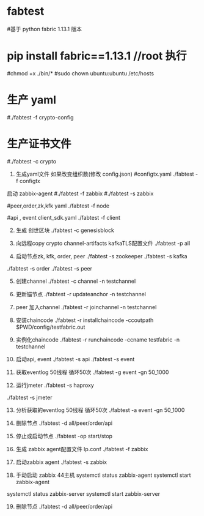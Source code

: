 # fabtest

#基于 python fabric 1.13.1 版本
# pip install fabric==1.13.1    //root 执行

#chmod +x ./bin/*
#sudo chown ubuntu:ubuntu /etc/hosts
# 生产 yaml
#./fabtest -f crypto-config
# 生产证书文件
#./fabtest -c crypto

1. 生成yaml文件  如果改变组织数(修改 config.json)
#configtx.yaml
./fabtest -f configtx

启动 zabbix-agent
#./fabtest -f zabbix
#./fabtest -s zabbix

#peer,order,zk,kfk yaml
./fabtest -f node

#api , event client_sdk.yaml
./fabtest -f client

2. 生成 创世区块
./fabtest -c genesisblock

3. 向远程copy crypto channel-artifacts kafkaTLS配置文件
./fabtest -p all
 
4. 启动节点zk, kfk, order, peer
./fabtest -s zookeeper
./fabtest -s kafka

./fabtest -s order
./fabtest -s peer

5. 创建channel
./fabtest -c channel -n testchannel

6. 更新锚节点
./fabtest -r updateanchor -n testchannel

7. peer 加入channel
./fabtest -r joinchannel -n testchannel

8. 安装chaincode
./fabtest -r installchaincode -ccoutpath $PWD/config/testfabric.out

9. 实例化chaincode
./fabtest -r runchaincode -ccname testfabric -n testchannel

10. 启动api, event
./fabtest -s api
./fabtest -s event

11. 获取eventlog  50线程 循环50次
./fabtest -g event -gn 50_1000


12. 运行jmeter
./fabtest -s haproxy

./fabtest -s jmeter

13. 分析获取的eventlog  50线程 循环50次
./fabtest -a event -gn 50_1000

14. 删除节点
./fabtest -d all/peer/order/api

15. 停止或启动节点
./fabtest -op start/stop

16. 生成 zabbix agent配置文件 Ip.conf
./fabtest -f zabbix

17. 启动zabbix agent
./fabtest -s zabbix

18. 手动启动 zabbix   44主机
systemctl status zabbix-agent
systemctl start zabbix-agent

systemctl status zabbix-server
systemctl start zabbix-server

19. 删除节点
./fabtest -d all/peer/order/api

